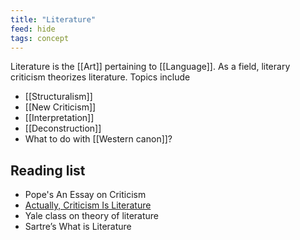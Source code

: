 ```yaml
---
title: "Literature"
feed: hide
tags: concept
---
```


Literature is the [[Art]] pertaining to [[Language]]. As a field, literary criticism theorizes literature. Topics include

- [[Structuralism]]
- [[New Criticism]]
- [[Interpretation]]
- [[Deconstruction]]
- What to do with [[Western canon]]?



## Reading list

* Pope's An Essay on Criticism
* [Actually, Criticism Is Literature](https://lithub.com/actually-criticism-is-literature/)
* Yale class on theory of literature
* Sartre’s What is Literature